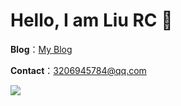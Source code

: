 # Hello, I am Liu RC 👋

**Blog**：[My Blog](loveggh.top)

**Contact**：3206945784@qq.com

![](https://github-readme-stats.vercel.app/api?username=Liu-RC)
